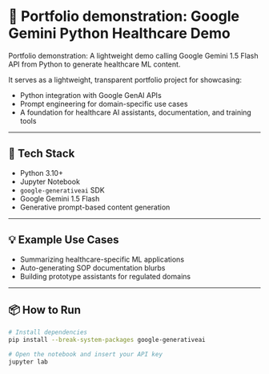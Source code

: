 # 🧠 Portfolio demonstration: Google Gemini Python Healthcare Demo

Portfolio demonstration: A lightweight demo calling Google Gemini 1.5 Flash API from Python to generate healthcare ML content.

It serves as a lightweight, transparent portfolio project for showcasing:
- Python integration with Google GenAI APIs
- Prompt engineering for domain-specific use cases
- A foundation for healthcare AI assistants, documentation, and training tools

---

## 🔧 Tech Stack

- Python 3.10+
- Jupyter Notebook
- `google-generativeai` SDK
- Google Gemini 1.5 Flash
- Generative prompt-based content generation

---

## 💡 Example Use Cases

- Summarizing healthcare-specific ML applications
- Auto-generating SOP documentation blurbs
- Building prototype assistants for regulated domains

---

## 📦 How to Run

```bash
# Install dependencies
pip install --break-system-packages google-generativeai

# Open the notebook and insert your API key
jupyter lab
